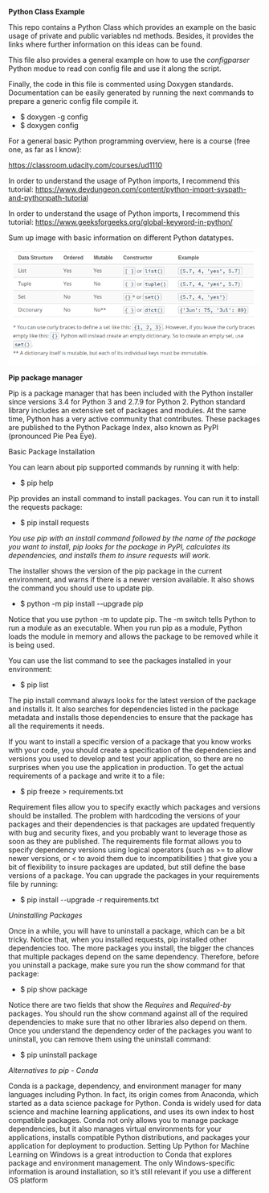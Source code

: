 __Python Class Example__

This repo contains a Python Class which provides an example on the basic usage of private and public variables nd methods. Besides, it provides the links where further information on this ideas can be found. 

This file also provides a general example on how to use the *configparser* Python modue to read con config file and use it along the script. 

Finally, the code in this file is commented using Doxygen standards. Documentation can be easily generated by running the next commands to prepare a generic config file compile it. 

* $ doxygen -g config 
* $ doxygen config

For a general basic Python programming overview, here is a course (free one, as far as I know):

https://classroom.udacity.com/courses/ud1110

In order to understand the usage of Python imports, I recommend this tutorial:
https://www.devdungeon.com/content/python-import-syspath-and-pythonpath-tutorial

In order to understand the usage of Python imports, I recommend this tutorial:
https://www.geeksforgeeks.org/global-keyword-in-python/

Sum up image with basic information on different Python datatypes. 

![alt text](pythonDatatypes.png)

__Pip package manager__

Pip is a package manager that has been included with the Python installer since versions 3.4 for Python 3 and 2.7.9 for Python 2. Python standard library includes an extensive set of packages and modules. At the same time, Python has a very active community that contributes. These packages are published to the Python Package Index, also known as PyPI (pronounced Pie Pea Eye).

Basic Package Installation

You can learn about pip supported commands by running it with help:
* $ pip help

Pip provides an install command to install packages. You can run it to install the requests package:
* $ pip install requests

*You use pip with an install command followed by the name of the package you want to install, pip looks for the package in PyPI, calculates its dependencies, and installs them to insure requests will work.*

The installer shows the version of the pip package in the current environment, and warns if there is a newer version available. It also shows the command you should use to update pip.
* $ python -m pip install --upgrade pip

Notice that you use python -m to update pip. The -m switch tells Python to run a module as an executable. When you run pip as a module, Python loads the module in memory and allows the package to be removed while it is being used. 

You can use the list command to see the packages installed in your environment:
* $ pip list

The pip install <package> command always looks for the latest version of the package and installs it. It also searches for dependencies listed in the package metadata and installs those dependencies to ensure that the package has all the requirements it needs.
  
If you want to install a specific version of a package that you know works with your code, you should create a specification of the dependencies and versions you used to develop and test your application, so there are no surprises when you use the application in production. To get the actual requirements of a package and write it to a file:
* $ pip freeze > requirements.txt

Requirement files allow you to specify exactly which packages and versions should be installed. The problem with hardcoding the versions of your packages and their dependencies is that packages are updated frequently with bug and security fixes, and you probably want to leverage those as soon as they are published. The requirements file format allows you to specify dependency versions using logical operators (such as >= to allow newer versions, or < to avoid them due to incompatibilities ) that give you a bit of flexibility to insure packages are updated, but still define the base versions of a package. You can upgrade the packages in your requirements file by running:
* $ pip install --upgrade -r requirements.txt

*Uninstalling Packages*

Once in a while, you will have to uninstall a package, which can be a bit tricky. Notice that, when you installed requests, pip installed other dependencies too. The more packages you install, the bigger the chances that multiple packages depend on the same dependency. Therefore, before you uninstall a package, make sure you run the show command for that package:
* $ pip show package

Notice there are two fields that show the *Requires* and *Required-by* packages. You should run the show command against all of the required dependencies to make sure that no other libraries also depend on them. Once you understand the dependency order of the packages you want to uninstall, you can remove them using the uninstall command:
* $ pip uninstall package

*Alternatives to pip - Conda*

Conda is a package, dependency, and environment manager for many languages including Python. In fact, its origin comes from Anaconda, which started as a data science package for Python. Conda is widely used for data science and machine learning applications, and uses its own index to host compatible packages. Conda not only allows you to manage package dependencies, but it also manages virtual environments for your applications, installs compatible Python distributions, and packages your application for deployment to production. Setting Up Python for Machine Learning on Windows is a great introduction to Conda that explores package and environment management. The only Windows-specific information is around installation, so it’s still relevant if you use a different OS platform

